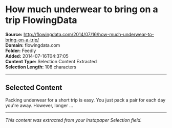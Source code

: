# How much underwear to bring on a trip FlowingData

**Source:** http://flowingdata.com/2014/07/16/how-much-underwear-to-bring-on-a-trip/  
**Domain:** flowingdata.com  
**Folder:** Feedly  
**Added:** 2014-07-16T04:37:05  
**Content Type:** Selection Content Extracted  
**Selection Length:** 108 characters  


---

## Selected Content

Packing underwear for a short trip is easy. You just pack a pair for each day you're away. However, longer …

---

*This content was extracted from your Instapaper Selection field.*